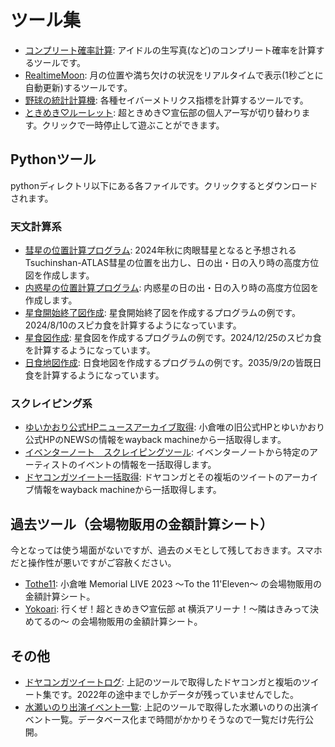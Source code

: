 # ツール集

- [コンプリート確率計算](https://tokiyui.github.io/tool/rawphoto.html): アイドルの生写真(など)のコンプリート確率を計算するツールです。
- [RealtimeMoon](https://tokiyui.github.io/tool/moon.html): 月の位置や満ち欠けの状況をリアルタイムで表示(1秒ごとに自動更新)するツールです。
- [野球の統計計算機](https://tokiyui.github.io/tool/batter.html): 各種セイバーメトリクス指標を計算するツールです。
- [ときめき♡ルーレット](https://tokiyui.github.io/tool/roulette/index.html): 超ときめき♡宣伝部の個人アー写が切り替わります。クリックで一時停止して遊ぶことができます。

## Pythonツール

pythonディレクトリ以下にある各ファイルです。クリックするとダウンロードされます。
### 天文計算系
- [彗星の位置計算プログラム](https://tokiyui.github.io/tool/python/2023A3.py): 2024年秋に肉眼彗星となると予想されるTsuchinshan-ATLAS彗星の位置を出力し、日の出・日の入り時の高度方位図を作成します。
- [内惑星の位置計算プログラム](https://tokiyui.github.io/tool/python/inner_planet.py): 内惑星の日の出・日の入り時の高度方位図を作成します。
- [星食開始終了図作成](https://tokiyui.github.io/tool/python/spica.py): 星食開始終了図を作成するプログラムの例です。2024/8/10のスピカ食を計算するようになっています。
- [星食図作成](https://tokiyui.github.io/tool/python/occultation.py): 星食図を作成するプログラムの例です。2024/12/25のスピカ食を計算するようになっています。
- [日食地図作成](https://tokiyui.github.io/tool/python/eclipse.py): 日食地図を作成するプログラムの例です。2035/9/2の皆既日食を計算するようになっています。

### スクレイピング系
- [ゆいかおり公式HPニュースアーカイブ取得](https://tokiyui.github.io/tool/python/yuikaori_scrap.py): 小倉唯の旧公式HPとゆいかおり公式HPのNEWSの情報をwayback machineから一括取得します。
- [イベンターノート　スクレイピングツール](https://tokiyui.github.io/tool/python/eventernote.py): イベンターノートから特定のアーティストのイベントの情報を一括取得します。
- [ドヤコンガツイート一括取得](https://tokiyui.github.io/tool/python/doyakonga.py): ドヤコンガとその複垢のツイートのアーカイブ情報をwayback machineから一括取得します。

## 過去ツール（会場物販用の金額計算シート）
今となっては使う場面がないですが、過去のメモとして残しておきます。スマホだと操作性が悪いですがご容赦ください。
- [Tothe11](https://tokiyui.github.io/tool/tothe11.html): 小倉唯 Memorial LIVE 2023 〜To the 11'Eleven〜 の会場物販用の金額計算シート。
- [Yokoari](https://tokiyui.github.io/tool/yokoari.html): 行くぜ！超ときめき♡宣伝部 at 横浜アリーナ！〜隣はきみって決めてるの〜 の会場物販用の金額計算シート。

## その他
- [ドヤコンガツイートログ](https://tokiyui.github.io/tool/tweets.csv): 上記のツールで取得したドヤコンガと複垢のツイート集です。2022年の途中までしかデータが残っていませんでした。
- [水瀬いのり出演イベント一覧](https://tokiyui.github.io/tool/inori.txt): 上記のツールで取得した水瀬いのりの出演イベント一覧。データベース化まで時間がかかりそうなので一覧だけ先行公開。
